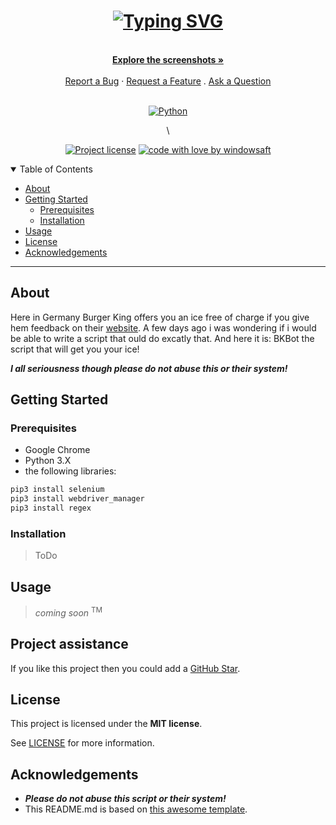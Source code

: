 <h1 align="center">
  <a href="https://github.com/windowsaft/BKBot">
    <picture>
      <source media="(prefers-color-scheme: dark)" srcset="https://readme-typing-svg.demolab.com?font=Fira+Code&size=25&pause=1000&color=F4F1F7&center=true&vCenter=true&width=435&height=100&lines=%F0%9F%91%91+BKBot">
      <source media="(prefers-color-scheme: light)" srcset="https://readme-typing-svg.demolab.com?font=Fira+Code&size=25&pause=1000&color=4A494B&center=true&vCenter=true&width=435&height=100&lines=%F0%9F%91%91+BKBot">
      <img alt="Typing SVG" src="https://readme-typing-svg.demolab.com?font=Fira+Code&size=25&pause=1000&color=4A494B&center=true&vCenter=true&width=435&height=100&lines=%F0%9F%91%91+BKBot">
    </picture>
  </a>
</h1>

<div align="center">
  <br />
  <a href="#about"><strong>Explore the screenshots »</strong></a>
  <br />
  <br />
  <a href="https://github.com/windowsaft/BKBot/issues/new?assignees=&labels=bug&template=01_BUG_REPORT.md&title=bug%3A+">Report a Bug</a>
  ·
  <a href="https://github.com/windowsaft/BKBot/issues/new?assignees=&labels=enhancement&template=02_FEATURE_REQUEST.md&title=feat%3A+">Request a Feature</a>
  .
  <a href="https://github.com/windowsaft/BKBot/issues/new?assignees=&labels=question&template=04_SUPPORT_QUESTION.md&title=support%3A+">Ask a Question</a>
</div>

<div align="center">
<br/>

[![Python](https://img.shields.io/badge/python-3670A0?style=for-the-badge&logo=python&logoColor=ffdd54)](https://www.python.org/)

\

[![Project license](https://img.shields.io/github/license/windowsaft/BKBot?style=for-the-badge)](LICENSE)
[![code with love by windowsaft](https://img.shields.io/badge/%3C%2F%3E%20with%20%E2%99%A5%20by-windowsaft-ff1414.svg?style=for-the-badge)](https://github.com/windowsaft)

</div>

<details open="open">
<summary>Table of Contents</summary>

- [About](#about)
- [Getting Started](#getting-started)
  - [Prerequisites](#prerequisites)
  - [Installation](#installation)
- [Usage](#usage)
- [License](#license)
- [Acknowledgements](#acknowledgements)

</details>

---

## About

 Here in Germany Burger King offers you an ice free of charge if you give hem feedback on their [website](https://bk-feedback-de.com).
 A few days ago i was wondering if i would be able to write a script that ould do excatly that.
 And here it is: BKBot the script that will get you your ice!

 __*I all seriousness though please do not abuse this or their system!*__



## Getting Started

### Prerequisites

- Google Chrome
- Python 3.X
- the following libraries:

```sh
pip3 install selenium
pip3 install webdriver_manager
pip3 install regex
```

### Installation


> ToDo

## Usage

>*coming soon* <sup>TM</sup>


## Project assistance

If you like this project then you could add a [GitHub Star](https://github.com/windowsaft/BKBot).


## License

This project is licensed under the **MIT license**.

See [LICENSE](LICENSE) for more information.


## Acknowledgements

- __*Please do not abuse this script or their system!*__
- This README.md is based on [this awesome template](https://github.com/dec0dOS/amazing-github-template).
